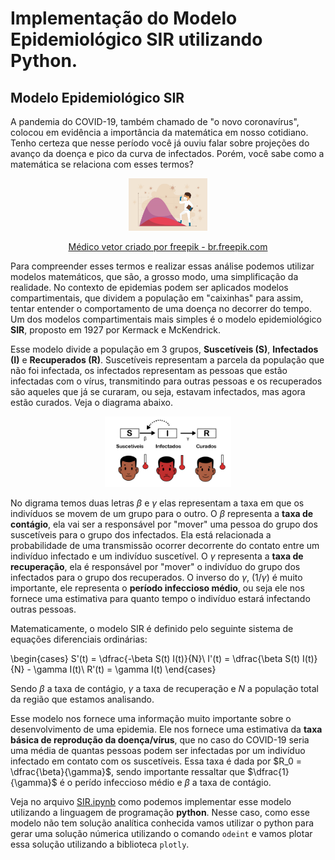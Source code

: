 # Implementação do Modelo Epidemiológico SIR utilizando Python.

## Modelo Epidemiológico **SIR**
A pandemia do COVID-19, também chamado de "o novo coronavírus", colocou em evidência a importância da matemática em nosso cotidiano. Tenho certeza que nesse período você já ouviu falar sobre projeções do avanço da doença e pico da curva de infectados. Porém, você sabe como a matemática se relaciona com esses termos?

<p align="center">
<img alt="covid" width="25%" src="https://github.com/eduardocorrearaujo/ModeloSIR/blob/master/imcovid.png?raw=true">
</p>
<center>
<a href="https://br.freepik.com/fotos-vetores-gratis/medico">Médico vetor criado por freepik - br.freepik.com</a>
</center>

Para compreender esses termos e realizar essas análise podemos utilizar modelos matemáticos, que são, a grosso modo, uma simplificação da realidade. No contexto de epidemias podem ser aplicados modelos compartimentais, que dividem a população em "caixinhas" para assim, tentar entender o comportamento de uma doença no decorrer do tempo. Um dos modelos compartimentais mais simples é o modelo epidemiológico **SIR**, proposto em 1927 por Kermack e McKendrick.

Esse modelo divide a população em 3 grupos, **Suscetíveis (S)**, **Infectados (I)** e **Recuperados (R)**. Suscetíveis  representam a parcela da população que
        não foi infectada, os infectados representam as pessoas que estão infectadas com o vírus, transmitindo para outras pessoas e os recuperados são aqueles que
        já se curaram, ou seja, estavam infectados, mas agora estão curados. Veja o diagrama abaixo.
<p align="center">
<img alt="sir" width="40%" src="https://github.com/eduardocorrearaujo/ModeloSIR/blob/master/modeloSIR.png?raw=true">
</p>

No digrama temos duas letras $\beta$ e $\gamma$ elas representam a taxa em que os indivíduos se movem de um grupo para o outro. O
$\beta$ representa a **taxa de contágio**, ela vai ser a responsável por "mover" uma pessoa do grupo dos suscetíveis para o grupo dos infectados. Ela está relacionada
a probabilidade de uma transmissão ocorrer decorrente do contato entre um indivíduo infectado e um indivíduo suscetível.  O $\gamma$ representa a **taxa  de recuperação**, ela é responsável por "mover"
o indivíduo do grupo dos infectados para o grupo dos recuperados. O inverso do $\gamma$, ($1/\gamma$) é muito importante, ele representa o **período infeccioso médio**, ou seja ele
nos fornece uma estimativa para quanto tempo o indivíduo estará infectando outras pessoas.

Matematicamente, o modelo SIR é definido pelo seguinte sistema de equações diferenciais ordinárias:

\begin{cases}
S'(t) = \dfrac{-\beta S(t) I(t)}{N}\\
I'(t) = \dfrac{\beta S(t) I(t)}{N} -  \gamma I(t)\\
R'(t) = \gamma I(t)
\end{cases}
                
Sendo $\beta$ a taxa de contágio, $\gamma$ a taxa de recuperação e $N$ a população total da região que estamos analisando. 

Esse modelo nos fornece uma informação muito importante sobre o desenvolvimento de uma epidemia. Ele nos fornece uma estimativa  da **taxa básica de
reprodução da doença/vírus**, que no caso do COVID-19 seria uma média de quantas pessoas podem ser infectadas por um indivíduo infectado em contato com os suscetíveis. Essa taxa é dada por $R_0 = \dfrac{\beta}{\gamma}$,
sendo importante ressaltar que $\dfrac{1}{\gamma}$ é o perído infeccioso médio e $\beta$ a taxa de contágio.

Veja no arquivo [SIR.ipynb](https://github.com/eduardocorrearaujo/ModeloSIR/blob/master/SIR.ipynb) como podemos implementar esse modelo utilizando a linguagem de programação **python**. Nesse caso, como esse modelo não tem solução analítica conhecida vamos utilizar o python para gerar uma solução númerica utilizando o comando `odeint` e vamos plotar essa solução utilizando a biblioteca `plotly`.
